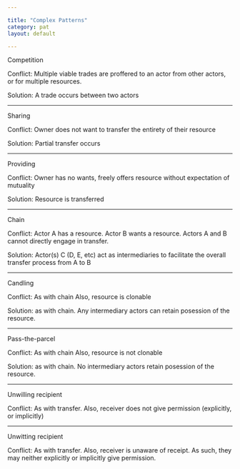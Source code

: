 ```yaml
---

title: "Complex Patterns"
category: pat
layout: default

---
```


Competition

Conflict:
Multiple viable trades are proffered to an actor from other actors, or for multiple resources.

Solution:
A trade occurs between two actors

----

Sharing

Conflict:
Owner does not want to transfer the entirety of their resource

Solution:
Partial transfer occurs

----

Providing

Conflict:
Owner has no wants, freely offers resource without expectation of mutuality

Solution:
Resource is transferred

----

Chain

Conflict:
Actor A has a resource.
Actor B wants a resource.
Actors A and B cannot directly engage in transfer.

Solution:
Actor(s) C (D, E, etc) act as intermediaries to facilitate the overall transfer process from A to B


----

Candling

Conflict:
As with chain
Also, resource is clonable

Solution: as with chain. Any intermediary actors can retain posession of the resource.

----
Pass-the-parcel

Conflict:
As with chain
Also, resource is not clonable

Solution: as with chain. No intermediary actors retain posession of the resource.

----
Unwilling recipient

Conflict:
As with transfer.
Also, receiver does not give permission (explicitly, or implicitly)

---

Unwitting recipient

Conflict:
As with transfer.
Also, receiver is unaware of receipt. As such, they may neither explicitly or implicitly give permission.
